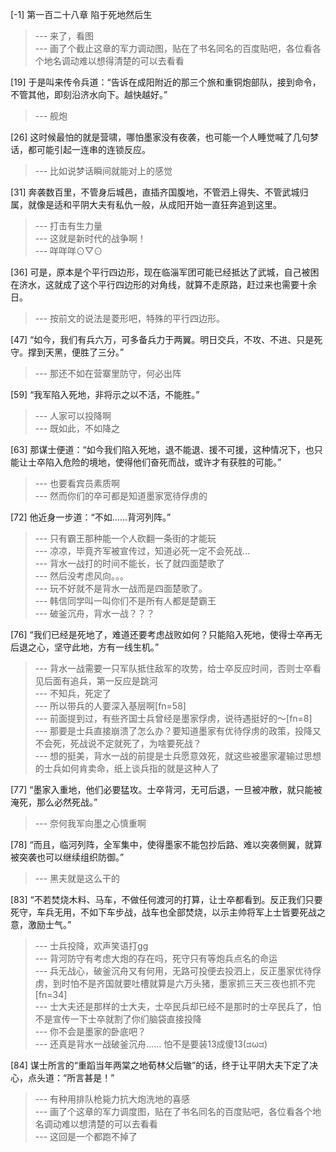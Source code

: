 
[-1] 第一百二十八章 陷于死地然后生
>--- 来了，看图<br>
>--- 画了个截止这章的军力调动图，贴在了书名同名的百度贴吧，各位看各个地名调动难以想得清楚的可以去看看<br>

[19] 于是叫来传令兵道：“告诉在成阳附近的那三个旅和重铜炮部队，接到命令，不管其他，即刻沿济水向下。越快越好。”
>--- 舰炮<br>

[26] 这时候最怕的就是营啸，哪怕墨家没有夜袭，也可能一个人睡觉喊了几句梦话，都可能引起一连串的连锁反应。
>--- 比如说梦话瞬间就能对上的感觉<br>

[31] 奔袭数百里，不管身后城邑，直插齐国腹地，不管泗上得失、不管武城归属，就像是适和平阴大夫有私仇一般，从成阳开始一直狂奔追到这里。
>--- 打击有生力量<br>
>--- 这就是新时代的战争啊！<br>
>--- 咩咩咩⊙▽⊙<br>

[36] 可是，原本是个平行四边形，现在临淄军团可能已经抵达了武城，自己被困在济水，这就成了这个平行四边形的对角线，就算不走原路，赶过来也需要十余日。
>--- 按前文的说法是菱形吧，特殊的平行四边形。<br>

[47] “如今，我们有兵六万，可多备兵力于两翼。明日交兵，不攻、不进、只是死守。撑到天黑，便胜了三分。”
>--- 那还不如在营寨里防守，何必出阵<br>

[59] “我军陷入死地，非将示之以不活，不能胜。”
>--- 人家可以投降啊<br>
>--- 既如此，不如降之<br>

[63] 那谋士便道：“如今我们陷入死地，退不能退、援不可援，这种情况下，也只能让士卒陷入危险的境地，使得他们奋死而战，或许才有获胜的可能。”
>--- 也要看宾员素质啊<br>
>--- 然而你们的卒可都是知道墨家宽待俘虏的<br>

[72] 他近身一步道：“不如……背河列阵。”
>--- 只有霸王那种能一个人砍翻一条街的才能玩<br>
>--- 凉凉，毕竟齐军被宣传过，知道必死一定不会死战...<br>
>--- 背水一战打的时间不能长，长了就四面楚歌了<br>
>--- 然后没考虑风向。。。<br>
>--- 玩不好就不是背水一战而是四面楚歌了。<br>
>--- 韩信同学叫一叫你们不是所有人都是楚霸王<br>
>--- 破釜沉舟，背水一战？？？<br>

[76] “我们已经是死地了，难道还要考虑战败如何？只能陷入死地，使得士卒再无后退之心，坚守此地，方有一线生机。”
>--- 背水一战需要一只军队抵住敌军的攻势，给士卒反应时间，否则士卒看见后面有追兵，第一反应是跳河<br>
>--- 不知兵，死定了<br>
>--- 所以带兵的人要深入基层啊[fn=58]<br>
>--- 前面提到过，有些齐国士兵曾经是墨家俘虏，说待遇挺好的～[fn=8]<br>
>--- 那要是士兵直接崩溃了怎么办？要知道墨家有优待俘虏的政策，投降又不会死，死战说不定就死了，为啥要死战？<br>
>--- 想的挺美，背水一战的前提是士兵愿意效死，就这些被墨家灌输过思想的士兵如何肯卖命，纸上谈兵指的就是这种人了<br>

[77] “墨家入重地，他们必要猛攻。士卒背河，无可后退，一旦被冲散，就只能被淹死，那么必然死战。”
>--- 奈何我军向墨之心慎重啊<br>

[78] “而且，临河列阵，全军集中，使得墨家不能包抄后路、难以突袭侧翼，就算被突袭也可以继续组织防御。”
>--- 黑夫就是这么干的<br>

[83] “不若焚烧木料、马车，不做任何渡河的打算，让士卒都看到。反正我们只要死守，车兵无用，不如下车步战，战车也全部焚烧，以示主帅将军上士皆要死战之意，激励士气。”
>--- 士兵投降，欢声笑语打gg<br>
>--- 背河防守有考虑大炮的存在吗，死守只有等炮兵点名的命运<br>
>--- 兵无战心，破釜沉舟又有何用，无路可投便去投泗上，反正墨家优待俘虏，到时怕不是齐国就要吐槽就算是六万头猪，墨家抓三天三夜也抓不完[fn=34]<br>
>--- 士大夫还是那样的士大夫，士卒民兵却已经不是那时的士卒民兵了，怕不是宣传一下士卒就割了你们脑袋直接投降<br>
>--- 你不会是墨家的卧底吧？<br>
>--- 还真是背水一战破釜沉舟……
怕不是要装13成傻13(ಡωಡ)<br>

[84] 谋士所言的“重蹈当年两棠之地荀林父后辙”的话，终于让平阴大夫下定了决心，点头道：“所言甚是！”
>--- 有种用排队枪毙力抗大炮洗地的喜感<br>
>--- 画了个这章的军力调度图，贴在了书名同名的百度贴吧，各位看各个地名调动难以想清楚的可以去看看<br>
>--- 这回是一个都跑不掉了<br>
